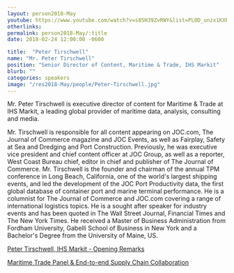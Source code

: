 ```yaml
---
layout: person2018-May
youtube: https://www.youtube.com/watch?v=s85H39ZvRWY&list=PL0D_unzx1KXhvrIzPl1j0mrihgq44nGOh&index=4&t=13s
otherlinks: 
permalink: person2018-May/:title
date: 2018-02-24 12:00:00 -0600

title:  "Peter Tirschwell"
name: "Mr. Peter Tirschwell"
position: "Senior Director of Content, Maritime & Trade, IHS Markit"
blurb: ""
categories: speakers
image: "/res2018-May/people/Peter-Tirschwell.jpg"
---
```

Mr. Peter Tirschwell is executive director of content for Maritime & Trade at IHS Markit, a leading global provider of maritime data, analysis, consulting and media.

Mr. Tirschwell is responsible for all content appearing on JOC.com, The Journal of Commerce magazine and JOC Events, as well as Fairplay, Safety at Sea and Dredging and Port Construction. Previously, he was executive vice president and chief content officer at JOC Group, as well as a reporter, West Coast Bureau chief, editor in chief and publisher of The Journal of Commerce. Mr. Tirschwell is the founder and chairman of the annual TPM conference in Long Beach, California, one of the world's largest shipping events, and led the development of the JOC Port Productivity data, the first global database of container port and marine terminal performance. He is a columnist for The Journal of Commerce and JOC.com covering a range of international logistics topics. He is a sought after speaker for industry events and has been quoted in The Wall Street Journal, Financial Times and The New York Times. He received a Master of Business Administration from Fordham University, Gabelli School of Business in New York and a Bachelor's Degree from the University of Maine, US.

<a href="https://www.youtube.com/watch?v=s85H39ZvRWY&list=PL0D_unzx1KXhvrIzPl1j0mrihgq44nGOh&index=4&t=13s">Peter Tirschwell, IHS Markit - Opening Remarks

<a href="https://www.youtube.com/watch?v=r3upez_owmA&list=PL0D_unzx1KXhvrIzPl1j0mrihgq44nGOh&index=9&t=14s">Maritime Trade Panel & End-to-end Supply Chain Collaboration
